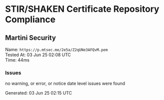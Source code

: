 # STIR/SHAKEN Certificate Repository Compliance

## Martini Security

Name: `https://p.mtsec.me/2e5a/Z2qUNe3AFQvM.pem`\
Tested At: 03 Jun 25 02:08 UTC\
Time: 44ms

### Issues

no warning, or error, or notice date level issues were found

Generated: 03 Jun 25 02:15 UTC
